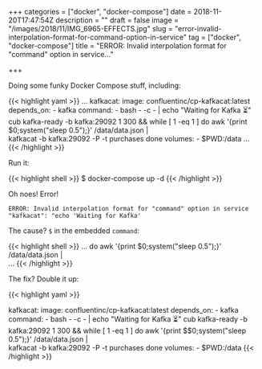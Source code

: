 +++
categories = ["docker", "docker-compose"]
date = 2018-11-20T17:47:54Z
description = ""
draft = false
image = "/images/2018/11/IMG_6965-EFFECTS.jpg"
slug = "error-invalid-interpolation-format-for-command-option-in-service"
tag = ["docker", "docker-compose"]
title = "ERROR: Invalid interpolation format for \"command\" option in service…"

+++


Doing some funky Docker Compose stuff, including: 


<!--more-->

{{< highlight yaml >}}
  …
  kafkacat:
    image: confluentinc/cp-kafkacat:latest
    depends_on:
      - kafka
    command: 
      - bash 
      - -c 
      - |
        echo "Waiting for Kafka ⏳"
        cub kafka-ready -b kafka:29092 1 300 && 
        while [ 1 -eq 1 ]
          do awk '{print $0;system("sleep 0.5");}' /data/data.json | \
              kafkacat -b kafka:29092 -P -t purchases
          done
    volumes: 
      - $PWD:/data
  …
{{< /highlight >}}

Run it: 

{{< highlight shell >}}
$ docker-compose up -d
{{< /highlight >}}


Oh noes! Error! 

`ERROR: Invalid interpolation format for "command" option in service "kafkacat": "echo 'Waiting for Kafka'
`

The cause? `$` in the embedded `command`:

{{< highlight shell >}}
…
do awk '{print $0;system("sleep 0.5");}' /data/data.json | \
…
{{< /highlight >}}



The fix? Double it up: 

{{< highlight yaml >}}

  kafkacat:
    image: confluentinc/cp-kafkacat:latest
    depends_on:
      - kafka
    command: 
      - bash 
      - -c 
      - |
        echo "Waiting for Kafka ⏳"
        cub kafka-ready -b kafka:29092 1 300 && 
        while [ 1 -eq 1 ]
          do awk '{print $$0;system("sleep 0.5");}' /data/data.json | \
              kafkacat -b kafka:29092 -P -t purchases
          done
    volumes: 
      - $PWD:/data
{{< /highlight >}}
